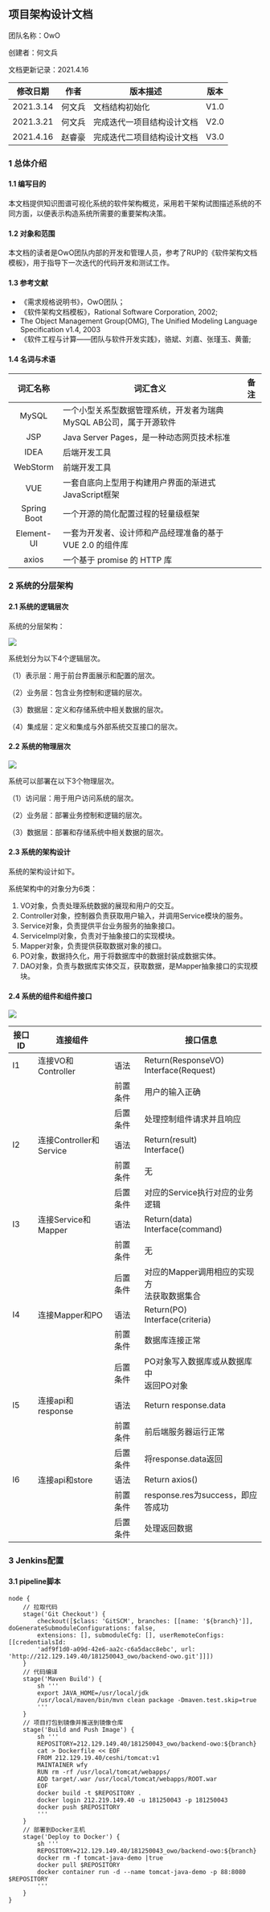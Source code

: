 ## 项目架构设计文档

团队名称：OwO

创建者：何文兵

文档更新记录：2021.4.16

| 修改日期  | 作者   | 版本描述                   | 版本 |
| --------- | ------ | -------------------------- | ---- |
| 2021.3.14 | 何文兵 | 文档结构初始化             | V1.0 |
| 2021.3.21 | 何文兵 | 完成迭代一项目结构设计文档 | V2.0 |
| 2021.4.16 | 赵睿豪 | 完成迭代二项目结构设计文档 | V3.0 |

### 1 总体介绍

#### 1.1 编写目的

本文档提供知识图谱可视化系统的软件架构概览，采用若干架构试图描述系统的不同方面，以便表示构造系统所需要的重要架构决策。

#### 1.2 对象和范围

本文档的读者是OwO团队内部的开发和管理人员，参考了RUP的《软件架构文档模板》，用于指导下一次迭代的代码开发和测试工作。

#### 1.3 参考文献

- 《需求规格说明书》，OwO团队；
- 《软件架构文档模板》，Rational Software Corporation, 2002;
- The Object Management Group(OMG), The Unified Modeling Language Specification v1.4, 2003
- 《软件工程与计算——团队与软件开发实践》，骆斌、刘嘉、张瑾玉、黄蕾;

#### 1.4 名词与术语

|  词汇名称   | 词汇含义                                                     | 备注 |
| :---------: | ------------------------------------------------------------ | ---- |
|    MySQL    | 一个小型关系型数据管理系统，开发者为瑞典MySQL AB公司，属于开源软件 |      |
|     JSP     | Java Server Pages，是一种动态网页技术标准                    |      |
|    IDEA     | 后端开发工具                                                 |      |
|  WebStorm   | 前端开发工具                                                 |      |
|     VUE     | 一套自底向上型用于构建用户界面的渐进式JavaScript框架         |      |
| Spring Boot | 一个开源的简化配置过程的轻量级框架                           |      |
| Element-UI  | 一套为开发者、设计师和产品经理准备的基于 VUE 2.0 的组件库    |      |
|    axios    | 一个基于 promise 的 HTTP 库                                  |      |

### 2 系统的分层架构

#### 2.1 系统的逻辑层次

系统的分层架构：

![](pic\逻辑层次.png)

系统划分为以下4个逻辑层次。

（1）表示层：用于前台界面展示和配置的层次。

（2）业务层：包含业务控制和逻辑的层次。

（3）数据层：定义和存储系统中相关数据的层次。

（4）集成层：定义和集成与外部系统交互接口的层次。

#### 2.2 系统的物理层次

![](pic\物理层次.png)

系统可以部署在以下3个物理层次。

（1）访问层：用于用户访问系统的层次。

（2）业务层：部署业务控制和逻辑的层次。

（3）数据层：部署和存储系统中相关数据的层次。

#### 2.3 系统的架构设计

系统的架构设计如下。

系统架构中的对象分为6类：

1. VO对象，负责处理系统数据的展现和用户的交互。
2. Controller对象，控制器负责获取用户输入，并调用Service模块的服务。
3. Service对象，负责提供平台业务服务的抽象接口。
4. ServiceImpl对象，负责对于抽象接口的实现模块。
5. Mapper对象，负责提供获取数据对象的接口。
6. PO对象，数据持久化，用于将数据库中的数据封装成数据实体。
7. DAO对象，负责与数据库实体交互，获取数据，是Mapper抽象接口的实现模块。

#### 2.4 系统的组件和组件接口

![](pic\组件和组件接口.png)

| 接口ID | 连接组件                |          | 接口信息                                         |
| ------ | ----------------------- | -------- | ------------------------------------------------ |
| I1     | 连接VO和Controller      | 语法     | Return(ResponseVO)<br />Interface(Request)       |
|        |                         | 前置条件 | 用户的输入正确                                   |
|        |                         | 后置条件 | 处理控制组件请求并且响应                         |
| I2     | 连接Controller和Service | 语法     | Return(result)<br />Interface()                  |
|        |                         | 前置条件 | 无                                               |
|        |                         | 后置条件 | 对应的Service执行对应的业务逻辑                  |
| I3     | 连接Service和Mapper     | 语法     | Return(data)<br />Interface(command)             |
|        |                         | 前置条件 | 无                                               |
|        |                         | 后置条件 | 对应的Mapper调用相应的实现方<br />法获取数据集合 |
| I4     | 连接Mapper和PO          | 语法     | Return(PO)<br />Interface(criteria)              |
|        |                         | 前置条件 | 数据库连接正常                                   |
|        |                         | 后置条件 | PO对象写入数据库或从数据库中<br />返回PO对象     |
| l5     | 连接api和response       | 语法     | Return response.data                             |
|        |                         | 前置条件 | 前后端服务器运行正常                             |
|        |                         | 后置条件 | 将response.data返回                              |
| l6     | 连接api和store          | 语法     | Return axios()                                   |
|        |                         | 前置条件 | response.res为success，即应答成功                |
|        |                         | 后置条件 | 处理返回数据                                     |

### 3 Jenkins配置

#### 3.1 pipeline脚本

```
node {
	// 拉取代码
	stage('Git Checkout') {
		checkout([$class: 'GitSCM', branches: [[name: '${branch}']], 					doGenerateSubmoduleConfigurations: false,
		extensions: [], submoduleCfg: [], userRemoteConfigs: [[credentialsId:
		'adf9f1d0-a09d-42e6-aa2c-c6a5dacc8ebc', url: 									'http://212.129.149.40/181250043_owo/backend-owo.git']]])
	}
	// 代码编译
	stage('Maven Build') {
		sh '''
		export JAVA_HOME=/usr/local/jdk
		/usr/local/maven/bin/mvn clean package -Dmaven.test.skip=true
		'''
	}
	// 项目打包到镜像并推送到镜像仓库
	stage('Build and Push Image') {
		sh '''
		REPOSITORY=212.129.149.40/181250043_owo/backend-owo:${branch}
		cat > Dockerfile << EOF
		FROM 212.129.19.40/ceshi/tomcat:v1
		MAINTAINER wfy
		RUN rm -rf /usr/local/tomcat/webapps/
		ADD target/.war /usr/local/tomcat/webapps/ROOT.war
		EOF
		docker build -t $REPOSITORY .
		docker login 212.219.149.40 -u 181250043 -p 181250043
		docker push $REPOSITORY
		'''
	}
	// 部署到Docker主机
	stage('Deploy to Docker') {
		sh '''
		REPOSITORY=212.129.149.40/181250043_owo/backend-owo:${branch}
		docker rm -f tomcat-java-demo |true
		docker pull $REPOSITORY
		docker container run -d --name tomcat-java-demo -p 88:8080 $REPOSITORY
		'''
	}
}
```

